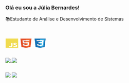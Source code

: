 ### Olá eu sou a Júlia Bernardes! 
📚Estudante de Análise e Desenvolvimento de Sistemas
  ##
<div style="display: inline_block"><br>
  <img align="center" alt="Rafa-Js" height="30" width="40" src="https://raw.githubusercontent.com/devicons/devicon/master/icons/javascript/javascript-plain.svg">
  <img align="center" alt="Rafa-HTML" height="30" width="40" src="https://raw.githubusercontent.com/devicons/devicon/master/icons/html5/html5-original.svg">
  <img align="center" alt="Rafa-CSS" height="30" width="40" src="https://raw.githubusercontent.com/devicons/devicon/master/icons/css3/css3-original.svg">
  
 ##
 
<a href="https://github.com/JuliaBernardess/github-readme-stats">
  <img height=200 align="center" src="https://github-readme-stats.vercel.app/api?username=JuliaBernardess&theme=tokyonight&show_icons=true" />
</a>
<a href="https://github.com/JuliaBernardess/convoychat">
  <img height=200 align="center" src="https://github-readme-stats.vercel.app/api/top-langs?username=JuliaBernardess&layout=compact&langs_count=8&card_width=320&theme=tokyonight&show_icons=true" />
</a>

  ##
 
<div> 
 
  <a href = "mailto:julia.nobrega.b@hotmail.com"><img src="https://img.shields.io/badge/-Gmail-%23333?style=for-the-badge&logo=gmail&logoColor=white" target="_blank"></a>
  <a href="https://www.linkedin.com/in/julia-bernardes/-45875016a" target="_blank"><img src="https://img.shields.io/badge/-LinkedIn-%230077B5?style=for-the-badge&logo=linkedin&logoColor=white" target="_blank"></a> 
</div>

 
